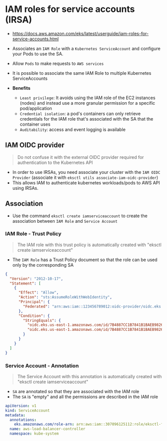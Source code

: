 # IAM roles for service accounts (IRSA)

- <https://docs.aws.amazon.com/eks/latest/userguide/iam-roles-for-service-accounts.html>
- Associates an `IAM Role` with a `Kubernetes ServiceAccount` and configure your Pods to use the SA.
- Allow `Pods` to make requests to `AWS services`
- It is possible to associate the same IAM Role to multiple Kubernetes ServiceAccounts

- **Benefits**
  - `Least privilege`: It avoids using the IAM role of the EC2 instances (nodes) and instead use a more granular permission for a specific pod/application
  - `Credential isolation`: a pod's containers can only retrieve credentials for the IAM role that's associated with the SA that the container uses
  - `Auditability`: access and event logging is available

## IAM OIDC provider

> Do not confuse it with the external OIDC provider required for authentication to the Kubernetes API

- In order to use IRSAs, you need associate your cluster with the `IAM OIDC Provider` (associate it with `eksctl utils associate-iam-oidc-provider`)
- This allows IAM to authenticate kubernetes workloads/pods to AWS API using IRSAs.

## Association

- Use the command `eksctl create iamserviceaccount` to create the association between `IAM Role` and `Service Account`

### IAM Role - Trust Policy

> The IAM role with this trust policy is automatically created with "eksctl create iamserviceaccount"

- The `IAM Role` has a Trust Policy document so that the role can be used only by the corresponding SA

```json
{
  "Version": "2012-10-17",
  "Statement": [
    {
      "Effect": "Allow",
      "Action": "sts:AssumeRoleWithWebIdentity",
      "Principal": {
        "Federated": "arn:aws:iam::123456789012:oidc-provider/oidc.eks.us-east-1.amazonaws.com/id/0123456789ABCDEF0123456789ABCDEF"
      },
      "Condition": {
        "StringEquals": {
          "oidc.eks.us-east-1.amazonaws.com/id/7B4887CC1B7841B1BAEB98263BC64B9C:aud": "sts.amazonaws.com",
          "oidc.eks.us-east-1.amazonaws.com/id/7B4887CC1B7841B1BAEB98263BC64B9C:sub": "system:serviceaccount:kube-system:aws-load-balancer-controller"
        }
      }
    }
  ]
}
```

### Service Account - Annotation

> The Service Account with this annotation is automatically created with "eksctl create iamserviceaccount"

- `SA` are annotated so that they are associated with the IAM role
- The `SA` is "empty" and all the permissions are described in the IAM role

```yaml
apiVersion: v1
kind: ServiceAccount
metadata:
  annotations:
    eks.amazonaws.com/role-arn: arn:aws:iam::307096125112:role/eksctl-foo-addon-iamserviceaccount-kube-sys-Role1-9Op08UsCQjpo
  name: aws-load-balancer-controller
  namespace: kube-system
```
